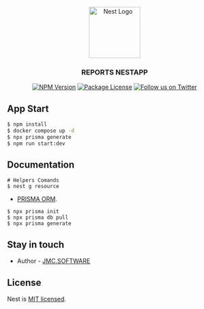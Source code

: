 <p align="center">
  <a href="http://nestjs.com/" target="blank"><img src="https://nestjs.com/img/logo-small.svg" width="120" alt="Nest Logo" /></a>
</p>

[circleci-image]: https://img.shields.io/circleci/build/github/nestjs/nest/master?token=abc123def456
[circleci-url]: https://circleci.com/gh/nestjs/nest

<h3 align="center">REPORTS NESTAPP</h3>
<p align="center">
  <a href="https://www.npmjs.com/~nestjscore" target="_blank"><img src="https://img.shields.io/npm/v/@nestjs/core.svg" alt="NPM Version" /></a>
  <a href="https://www.npmjs.com/~nestjscore" target="_blank"><img src="https://img.shields.io/npm/l/@nestjs/core.svg" alt="Package License" /></a>
  <a href="https://twitter.com/nestframework" target="_blank"><img src="https://img.shields.io/twitter/follow/nestframework.svg?style=social&label=Follow" alt="Follow us on Twitter"></a>
</p>


## App Start

```bash
$ npm install
$ docker compose up -d
$ npx prisma generate
$ npm run start:dev
```


## Documentation
```
# Helpers Comands
$ nest g resource
```

* [PRISMA ORM](https://docs.nestjs.com/recipes/prisma).
```
$ npx prisma init
$ npx prisma db pull
$ npx prisma generate
```
## Stay in touch

- Author - [JMC.SOFTWARE](www.linkedin.com/in/jmc-business)

## License

Nest is [MIT licensed](https://github.com/nestjs/nest/blob/master/LICENSE).
